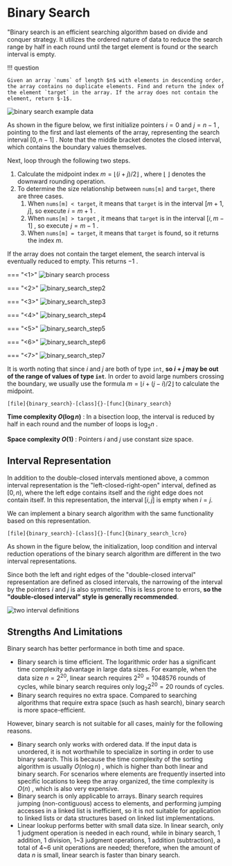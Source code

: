 # Binary Search

"Binary search is an efficient searching algorithm based on divide and conquer strategy. It utilizes the ordered nature of data to reduce the search range by half in each round until the target element is found or the search interval is empty.

!!! question

    Given an array `nums` of length $n$ with elements in descending order, the array contains no duplicate elements. Find and return the index of the element `target` in the array. If the array does not contain the element, return $-1$.

![binary search example data](binary_search.assets/binary_search_example.png)

As shown in the figure below, we first initialize pointers $i = 0$ and $j = n - 1$ , pointing to the first and last elements of the array, representing the search interval $[0, n - 1]$ . Note that the middle bracket denotes the closed interval, which contains the boundary values themselves.

Next, loop through the following two steps.

1. Calculate the midpoint index $m = \lfloor {(i + j) / 2} \rfloor$ , where $\lfloor \: \rfloor$ denotes the downward rounding operation.
2. To determine the size relationship between `nums[m]` and `target`, there are three cases.
    1. When `nums[m] < target`, it means that `target` is in the interval $[m + 1, j]$, so execute $i = m + 1$ .
    2. When `nums[m] > target` , it means that `target` is in the interval $[i, m - 1]$ , so execute $j = m - 1$ .
    3. When `nums[m] = target`, it means that `target` is found, so it returns the index $m$.

If the array does not contain the target element, the search interval is eventually reduced to empty. This returns $-1$ .

=== "<1>"
    ![binary search process](binary_search.assets/binary_search_step1.png)

=== "<2>"
    ![binary_search_step2](binary_search.assets/binary_search_step2.png)

=== "<3>"
    ![binary_search_step3](binary_search.assets/binary_search_step3.png)

=== "<4>"
    ![binary_search_step4](binary_search.assets/binary_search_step4.png)

=== "<5>"
    ![binary_search_step5](binary_search.assets/binary_search_step5.png)

=== "<6>"
    ![binary_search_step6](binary_search.assets/binary_search_step6.png)

=== "<7>"
    ![binary_search_step7](binary_search.assets/binary_search_step7.png)

It is worth noting that since $i$ and $j$ are both of type `int`, **so $i + j$ may be out of the range of values of type `int`**. In order to avoid large numbers crossing the boundary, we usually use the formula $m = \lfloor {i + (j - i) / 2} \rfloor$ to calculate the midpoint.

```src
[file]{binary_search}-[class]{}-[func]{binary_search}
```

**Time complexity $O(\log n)$** : In a bisection loop, the interval is reduced by half in each round and the number of loops is $\log_2 n$ .

**Space complexity $O(1)$** : Pointers $i$ and $j$ use constant size space.

## Interval Representation

In addition to the double-closed intervals mentioned above, a common interval representation is the "left-closed-right-open" interval, defined as $[0, n)$, where the left edge contains itself and the right edge does not contain itself. In this representation, the interval $[i, j]$ is empty when $i = j$.

We can implement a binary search algorithm with the same functionality based on this representation.

```src
[file]{binary_search}-[class]{}-[func]{binary_search_lcro}
```

As shown in the figure below, the initialization, loop condition and interval reduction operations of the binary search algorithm are different in the two interval representations.

Since both the left and right edges of the "double-closed interval" representation are defined as closed intervals, the narrowing of the interval by the pointers $i$ and $j$ is also symmetric. This is less prone to errors, **so the "double-closed interval" style is generally recommended**.

![two interval definitions](binary_search.assets/binary_search_ranges.png)

## Strengths And Limitations

Binary search has better performance in both time and space.

- Binary search is time efficient. The logarithmic order has a significant time complexity advantage in large data sizes. For example, when the data size $n = 2^{20}$, linear search requires $2^{20} = 1048576$ rounds of cycles, while binary search requires only $\log_2 2^{20} = 20$ rounds of cycles.
- Binary search requires no extra space. Compared to searching algorithms that require extra space (such as hash search), binary search is more space-efficient.

However, binary search is not suitable for all cases, mainly for the following reasons.

- Binary search only works with ordered data. If the input data is unordered, it is not worthwhile to specialize in sorting in order to use binary search. This is because the time complexity of the sorting algorithm is usually $O(n \log n)$ , which is higher than both linear and binary search. For scenarios where elements are frequently inserted into specific locations to keep the array organized, the time complexity is $O(n)$ , which is also very expensive.
- Binary search is only applicable to arrays. Binary search requires jumping (non-contiguous) access to elements, and performing jumping accesses in a linked list is inefficient, so it is not suitable for application to linked lists or data structures based on linked list implementations.
- Linear lookup performs better with small data size. In linear search, only 1 judgment operation is needed in each round, while in binary search, 1 addition, 1 division, 1~3 judgment operations, 1 addition (subtraction), a total of 4~6 unit operations are needed; therefore, when the amount of data $n$ is small, linear search is faster than binary search.
